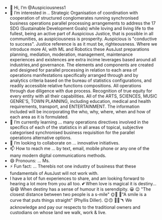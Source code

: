 - 👋 Hi, I’m @Auspiciousness1
- 👀 I’m interested in .. Strategic Organisation of coordination with cooperation of structured conglomerates running synchronised business operations parallel processing arrangements to address the 17 SDG (Sustainable Development Goals) while loving and living life to the fullest,
  being an active part of Auspicious Justice,
  that is possible in all communities,
  as auspiciousness is prosperity.
  Auspicious is "conductive to success".
  Justice reference is as it must be, righteousness.
  Where we introduce more AI, with ML and Robotics these AusJust preparations planning, mediation, moderation, management, maintenance experiences and existences are extra incime leverages based around all industries,and governance. The elements and components are created and designed for parallel processing in relation to each area of operations manifestations specifically arranged through and by analytics criteria based on the bureau of statistics configurations, and readily accessible relative functions compositions. 
  All operations through due diligence with due process. 
  Recognition of true equity for every entity
  with all their capabilities. All of the ARTS, SCIENCES, MUSIC GENRE'S, TOWN PLANNING, including education, medical and health requirements, transport, and ENTERTAINMENT. The information included will be incorporating the who, why, where, when and how of each area as it is formulated. 
- 🌱 I’m currently learning ... many operations directives involved in the specifics of each of the statistics in all areas of topical, subjective categorised synchronised business requisition for the 
parallel operations alternative options. 
- 💞️ I’m looking to collaborate on ... innovative initiatives. 
- 📫 How to reach me ... by text, email, mobile phone or any one of the
many modern digital communications methods. 
- 😄 Pronouns: ... Ms. 
- ⚡ Fun fact: ... Therebis not one industry of business that these fundamentals of AusJust will not work with.
- I have a lot of fun experiences to share,
and am looking forward to hearing a lot more from you all too.
💕 When love is magical it is destiny...
😃😄 When destiny has a sense of humour
  it is serendipity. 😀
 😉 "The closest distance between two people is a s-mile" 🌞🌈
  🙂"A smile is a curve that puts things straight"  (Phyllis Diller). 😉🙃
   🐨🦘🪃 We acknowledge and pay our respects to the
traditional owners and custodians on whose land we walk, work & live.
<!---
Auspiciousness1/Auspiciousness1 is a ✨ special ✨ repository because its `README.md` (this file) appears on your GitHub profile.
You can click the Preview link to take a look at your changes.
--->
